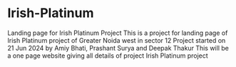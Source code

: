 # Irish-Platinum
Landing page for Irish Platinum Project
This is a project for landing page of Irish Platinum project of Greater Noida west in sector 12
Project started on 21 Jun 2024 by Amiy Bhati, Prashant Surya and Deepak Thakur
This will be a one page website giving all details of project Irish Platinum project 
